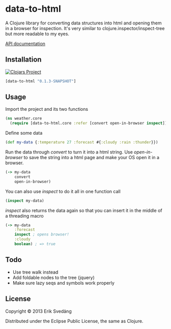 # data-to-html

A Clojure library for converting data structures into html and opening them in a browser for inspection. It's very similar to clojure.inspector/inspect-tree but more readable to my eyes.

[API documentation](http://eriksvedang.github.io/data-to-html/)

## Installation

[![Clojars Project](http://clojars.org/data-to-html/latest-version.svg)](http://clojars.org/data-to-html)

```clojure
[data-to-html "0.1.3-SNAPSHOT"]
```

## Usage

Import the project and its two functions

```clojure
(ns weather.core
  (require [data-to-html.core :refer [convert open-in-browser inspect]]))
````

Define some data

```clojure
(def my-data {:temperature 27 :forecast #{:cloudy :rain :thunder}})
```

Run the data through *convert* to turn it into a html string. Use *open-in-browser* to save the string into a html page and make your OS open it in a browser.

```clojure
(-> my-data
    convert
    open-in-browser)
```

You can also use *inspect* to do it all in one function call

```clojure
(inspect my-data)
````

*inspect* also returns the data again so that you can insert it in the middle of a threading macro

```clojure
(-> my-data
    :forecast
    inspect ; opens browser!
    :cloudy
    boolean) ; => true
````

## Todo

* Use tree walk instead
* Add foldable nodes to the tree (jquery)
* Make sure lazy seqs and symbols work properly

## License

Copyright © 2013 Erik Svedäng

Distributed under the Eclipse Public License, the same as Clojure.

